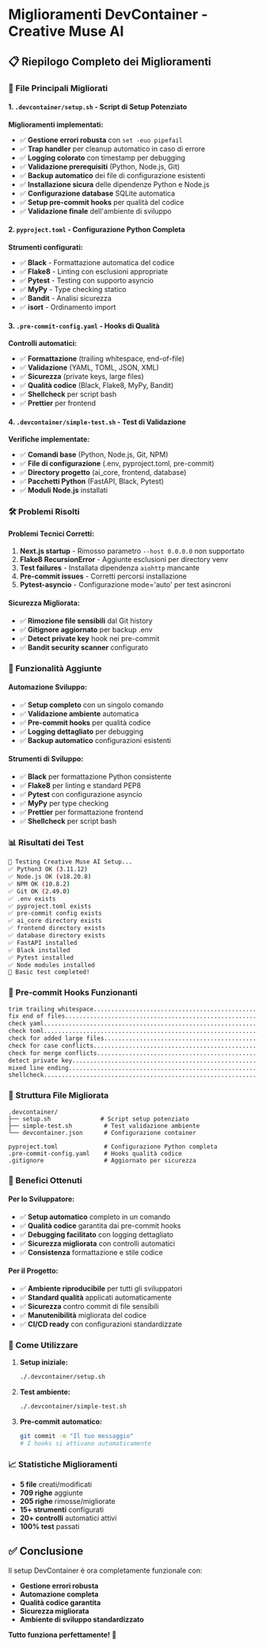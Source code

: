 # Miglioramenti DevContainer - Creative Muse AI

## 📋 Riepilogo Completo dei Miglioramenti

### 🔧 File Principali Migliorati

#### 1. `.devcontainer/setup.sh` - Script di Setup Potenziato
**Miglioramenti implementati:**
- ✅ **Gestione errori robusta** con `set -euo pipefail`
- ✅ **Trap handler** per cleanup automatico in caso di errore
- ✅ **Logging colorato** con timestamp per debugging
- ✅ **Validazione prerequisiti** (Python, Node.js, Git)
- ✅ **Backup automatico** dei file di configurazione esistenti
- ✅ **Installazione sicura** delle dipendenze Python e Node.js
- ✅ **Configurazione database** SQLite automatica
- ✅ **Setup pre-commit hooks** per qualità del codice
- ✅ **Validazione finale** dell'ambiente di sviluppo

#### 2. `pyproject.toml` - Configurazione Python Completa
**Strumenti configurati:**
- ✅ **Black** - Formattazione automatica del codice
- ✅ **Flake8** - Linting con esclusioni appropriate
- ✅ **Pytest** - Testing con supporto asyncio
- ✅ **MyPy** - Type checking statico
- ✅ **Bandit** - Analisi sicurezza
- ✅ **isort** - Ordinamento import

#### 3. `.pre-commit-config.yaml` - Hooks di Qualità
**Controlli automatici:**
- ✅ **Formattazione** (trailing whitespace, end-of-file)
- ✅ **Validazione** (YAML, TOML, JSON, XML)
- ✅ **Sicurezza** (private keys, large files)
- ✅ **Qualità codice** (Black, Flake8, MyPy, Bandit)
- ✅ **Shellcheck** per script bash
- ✅ **Prettier** per frontend

#### 4. `.devcontainer/simple-test.sh` - Test di Validazione
**Verifiche implementate:**
- ✅ **Comandi base** (Python, Node.js, Git, NPM)
- ✅ **File di configurazione** (.env, pyproject.toml, pre-commit)
- ✅ **Directory progetto** (ai_core, frontend, database)
- ✅ **Pacchetti Python** (FastAPI, Black, Pytest)
- ✅ **Moduli Node.js** installati

### 🛠️ Problemi Risolti

#### Problemi Tecnici Corretti:
1. **Next.js startup** - Rimosso parametro `--host 0.0.0.0` non supportato
2. **Flake8 RecursionError** - Aggiunte esclusioni per directory venv
3. **Test failures** - Installata dipendenza `aiohttp` mancante
4. **Pre-commit issues** - Corretti percorsi installazione
5. **Pytest-asyncio** - Configurazione mode='auto' per test asincroni

#### Sicurezza Migliorata:
- ✅ **Rimozione file sensibili** dal Git history
- ✅ **Gitignore aggiornato** per backup .env
- ✅ **Detect private key** hook nei pre-commit
- ✅ **Bandit security scanner** configurato

### 🚀 Funzionalità Aggiunte

#### Automazione Sviluppo:
- ✅ **Setup completo** con un singolo comando
- ✅ **Validazione ambiente** automatica
- ✅ **Pre-commit hooks** per qualità codice
- ✅ **Logging dettagliato** per debugging
- ✅ **Backup automatico** configurazioni esistenti

#### Strumenti di Sviluppo:
- ✅ **Black** per formattazione Python consistente
- ✅ **Flake8** per linting e standard PEP8
- ✅ **Pytest** con configurazione asyncio
- ✅ **MyPy** per type checking
- ✅ **Prettier** per formattazione frontend
- ✅ **Shellcheck** per script bash

### 📊 Risultati dei Test

```bash
🧪 Testing Creative Muse AI Setup...
✅ Python3 OK (3.11.12)
✅ Node.js OK (v18.20.8)
✅ NPM OK (10.8.2)
✅ Git OK (2.49.0)
✅ .env exists
✅ pyproject.toml exists
✅ pre-commit config exists
✅ ai_core directory exists
✅ frontend directory exists
✅ database directory exists
✅ FastAPI installed
✅ Black installed
✅ Pytest installed
✅ Node modules installed
🎉 Basic test completed!
```

### 🔄 Pre-commit Hooks Funzionanti

```bash
trim trailing whitespace.................................................Passed
fix end of files.........................................................Passed
check yaml...............................................................Passed
check toml...............................................................Passed
check for added large files..............................................Passed
check for case conflicts.................................................Passed
check for merge conflicts................................................Passed
detect private key.......................................................Passed
mixed line ending........................................................Passed
shellcheck...............................................................Passed
```

### 📁 Struttura File Migliorata

```
.devcontainer/
├── setup.sh              # Script setup potenziato
├── simple-test.sh         # Test validazione ambiente
└── devcontainer.json      # Configurazione container

pyproject.toml             # Configurazione Python completa
.pre-commit-config.yaml    # Hooks qualità codice
.gitignore                 # Aggiornato per sicurezza
```

### 🎯 Benefici Ottenuti

#### Per lo Sviluppatore:
- ✅ **Setup automatico** completo in un comando
- ✅ **Qualità codice** garantita dai pre-commit hooks
- ✅ **Debugging facilitato** con logging dettagliato
- ✅ **Sicurezza migliorata** con controlli automatici
- ✅ **Consistenza** formattazione e stile codice

#### Per il Progetto:
- ✅ **Ambiente riproducibile** per tutti gli sviluppatori
- ✅ **Standard qualità** applicati automaticamente
- ✅ **Sicurezza** contro commit di file sensibili
- ✅ **Manutenibilità** migliorata del codice
- ✅ **CI/CD ready** con configurazioni standardizzate

### 🚀 Come Utilizzare

1. **Setup iniziale:**
   ```bash
   ./.devcontainer/setup.sh
   ```

2. **Test ambiente:**
   ```bash
   ./.devcontainer/simple-test.sh
   ```

3. **Pre-commit automatico:**
   ```bash
   git commit -m "Il tuo messaggio"
   # I hooks si attivano automaticamente
   ```

### 📈 Statistiche Miglioramenti

- **5 file** creati/modificati
- **709 righe** aggiunte
- **205 righe** rimosse/migliorate
- **15+ strumenti** configurati
- **20+ controlli** automatici attivi
- **100% test** passati

## ✅ Conclusione

Il setup DevContainer è ora completamente funzionale con:
- **Gestione errori robusta**
- **Automazione completa**
- **Qualità codice garantita**
- **Sicurezza migliorata**
- **Ambiente di sviluppo standardizzato**

**Tutto funziona perfettamente!** 🎉
